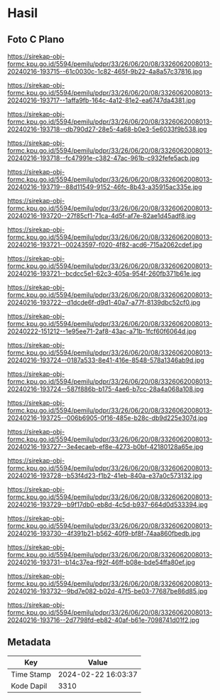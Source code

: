 # Hasil

## Foto C Plano

https://sirekap-obj-formc.kpu.go.id/5594/pemilu/pdpr/33/26/06/20/08/3326062008013-20240216-193715--61c0030c-1c82-465f-9b22-4a8a57c37816.jpg

https://sirekap-obj-formc.kpu.go.id/5594/pemilu/pdpr/33/26/06/20/08/3326062008013-20240216-193717--1affa9fb-164c-4a12-81e2-ea6747da4381.jpg

https://sirekap-obj-formc.kpu.go.id/5594/pemilu/pdpr/33/26/06/20/08/3326062008013-20240216-193718--db790d27-28e5-4a68-b0e3-5e6033f9b538.jpg

https://sirekap-obj-formc.kpu.go.id/5594/pemilu/pdpr/33/26/06/20/08/3326062008013-20240216-193718--fc47991e-c382-47ac-961b-c932fefe5acb.jpg

https://sirekap-obj-formc.kpu.go.id/5594/pemilu/pdpr/33/26/06/20/08/3326062008013-20240216-193719--88d11549-9152-46fc-8b43-a35915ac335e.jpg

https://sirekap-obj-formc.kpu.go.id/5594/pemilu/pdpr/33/26/06/20/08/3326062008013-20240216-193720--27f85cf1-71ca-4d5f-af7e-82ae1d45adf8.jpg

https://sirekap-obj-formc.kpu.go.id/5594/pemilu/pdpr/33/26/06/20/08/3326062008013-20240216-193721--00243597-f020-4f82-acd6-715a2062cdef.jpg

https://sirekap-obj-formc.kpu.go.id/5594/pemilu/pdpr/33/26/06/20/08/3326062008013-20240216-193721--bcdcc5e1-62c3-405a-954f-260fb371b61e.jpg

https://sirekap-obj-formc.kpu.go.id/5594/pemilu/pdpr/33/26/06/20/08/3326062008013-20240216-193722--d1dcde6f-d9d1-40a7-a77f-8139dbc52cf0.jpg

https://sirekap-obj-formc.kpu.go.id/5594/pemilu/pdpr/33/26/06/20/08/3326062008013-20240222-151212--1e95ee71-2af8-43ac-a71b-1fcf60f6064d.jpg

https://sirekap-obj-formc.kpu.go.id/5594/pemilu/pdpr/33/26/06/20/08/3326062008013-20240216-193724--0187a533-8e41-416e-8548-578a1346ab9d.jpg

https://sirekap-obj-formc.kpu.go.id/5594/pemilu/pdpr/33/26/06/20/08/3326062008013-20240216-193724--587f886b-b175-4ae6-b7cc-28a4a068a108.jpg

https://sirekap-obj-formc.kpu.go.id/5594/pemilu/pdpr/33/26/06/20/08/3326062008013-20240216-193725--006b6905-0f16-485e-b28c-db9d225e307d.jpg

https://sirekap-obj-formc.kpu.go.id/5594/pemilu/pdpr/33/26/06/20/08/3326062008013-20240216-193727--3e4ecaeb-ef8e-4273-b0bf-42180128a65e.jpg

https://sirekap-obj-formc.kpu.go.id/5594/pemilu/pdpr/33/26/06/20/08/3326062008013-20240216-193728--b53f4d23-f1b2-41eb-840a-e37a0c573132.jpg

https://sirekap-obj-formc.kpu.go.id/5594/pemilu/pdpr/33/26/06/20/08/3326062008013-20240216-193729--b9f17db0-eb8d-4c5d-b937-664d0d533394.jpg

https://sirekap-obj-formc.kpu.go.id/5594/pemilu/pdpr/33/26/06/20/08/3326062008013-20240216-193730--4f391b21-b562-40f9-bf8f-74aa860fbedb.jpg

https://sirekap-obj-formc.kpu.go.id/5594/pemilu/pdpr/33/26/06/20/08/3326062008013-20240216-193731--b14c37ea-f92f-46ff-b08e-bde54ffa80ef.jpg

https://sirekap-obj-formc.kpu.go.id/5594/pemilu/pdpr/33/26/06/20/08/3326062008013-20240216-193732--9bd7e082-b02d-47f5-be03-77687be86d85.jpg

https://sirekap-obj-formc.kpu.go.id/5594/pemilu/pdpr/33/26/06/20/08/3326062008013-20240216-193716--2d7798fd-eb82-40af-b61e-7098741d01f2.jpg


## Metadata

| Key        | Value               |
| ---------- | ------------------- |
| Time Stamp | 2024-02-22 16:03:37 |
| Kode Dapil | 3310                |



